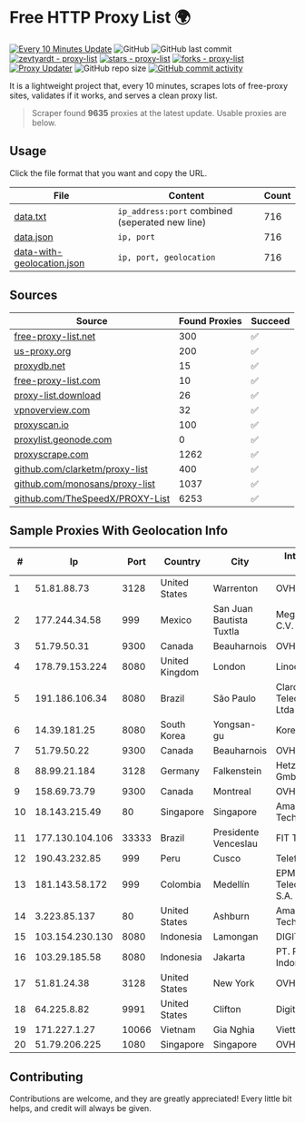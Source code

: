 
# Free HTTP Proxy List 🌍

[![Every 10 Minutes Update](https://github.com/mertguvencli/http-proxy-list/actions/workflows/main.yml/badge.svg?branch=main)](https://github.com/mertguvencli/http-proxy-list/actions/workflows/main.yml)
![GitHub](https://img.shields.io/github/license/mertguvencli/http-proxy-list)
![GitHub last commit](https://img.shields.io/github/last-commit/mertguvencli/http-proxy-list)
[![zevtyardt - proxy-list](https://img.shields.io/static/v1?label=zevtyardt&message=proxy-list&color=blue&logo=github)](https://github.com/zevtyardt/proxy-list "Go to GitHub repo")
[![stars - proxy-list](https://img.shields.io/github/stars/zevtyardt/proxy-list?style=social)](https://github.com/zevtyardt/proxy-list)
[![forks - proxy-list](https://img.shields.io/github/forks/zevtyardt/proxy-list?style=social)](https://github.com/zevtyardt/proxy-list)
[![Proxy Updater](https://github.com/zevtyardt/proxy-list/workflows/Proxy%20Updater/badge.svg)](https://github.com/zevtyardt/proxy-list/actions?query=workflow:"Proxy+Updater")
![GitHub repo size](https://img.shields.io/github/repo-size/zevtyardt/proxy-list)
[![GitHub commit activity](https://img.shields.io/github/commit-activity/m/zevtyardt/proxy-list?logo=commits)](https://github.com/zevtyardt/proxy-list/commits/main)

It is a lightweight project that, every 10 minutes, scrapes lots of free-proxy sites, validates if it works, and serves a clean proxy list.

> Scraper found **9635** proxies at the latest update. Usable proxies are below.

## Usage

Click the file format that you want and copy the URL.

|File|Content|Count|
|----|-------|-----|
|[data.txt](https://raw.githubusercontent.com/mertguvencli/http-proxy-list/main/proxy-list/data.txt)|`ip_address:port` combined (seperated new line)|716|
|[data.json](https://raw.githubusercontent.com/mertguvencli/http-proxy-list/main/proxy-list/data.json)|`ip, port`|716|
|[data-with-geolocation.json](https://raw.githubusercontent.com/mertguvencli/http-proxy-list/main/proxy-list/data-with-geolocation.json)|`ip, port, geolocation`|716|

## Sources

|Source|Found Proxies|Succeed|
|------|-------------|-------|
|[free-proxy-list.net](https://free-proxy-list.net)|300|✅|
|[us-proxy.org](https://www.us-proxy.org)|200|✅|
|[proxydb.net](http://proxydb.net)|15|✅|
|[free-proxy-list.com](https://free-proxy-list.com/?page=&port=&type%5B%5D=http&type%5B%5D=https&up_time=0&search=Search)|10|✅|
|[proxy-list.download](https://www.proxy-list.download/HTTP)|26|✅|
|[vpnoverview.com](https://vpnoverview.com/privacy/anonymous-browsing/free-proxy-servers)|32|✅|
|[proxyscan.io](https://www.proxyscan.io)|100|✅|
|[proxylist.geonode.com](https://proxylist.geonode.com/api/proxy-list?limit=300&page=1&sort_by=lastChecked&sort_type=desc&protocols=http,https)|0|✅|
|[proxyscrape.com](https://api.proxyscrape.com/v2/?request=displayproxies&protocol=http&timeout=10000&country=all&ssl=all&anonymity=all)|1262|✅|
|[github.com/clarketm/proxy-list](https://raw.githubusercontent.com/clarketm/proxy-list/master/proxy-list-raw.txt)|400|✅|
|[github.com/monosans/proxy-list](https://raw.githubusercontent.com/monosans/proxy-list/main/proxies/http.txt)|1037|✅|
|[github.com/TheSpeedX/PROXY-List](https://raw.githubusercontent.com/TheSpeedX/PROXY-List/master/http.txt)|6253|✅|


## Sample Proxies With Geolocation Info

|#|Ip|Port|Country|City|Internet Service Provider|
|-|--|----|-------|----|-------------------------|
|1|51.81.88.73|3128|United States|Warrenton|OVH US LLC|
|2|177.244.34.58|999|Mexico|San Juan Bautista Tuxtla|Mega Cable, S.A. de C.V.|
|3|51.79.50.31|9300|Canada|Beauharnois|OVH SAS|
|4|178.79.153.224|8080|United Kingdom|London|Linode|
|5|191.186.106.34|8080|Brazil|São Paulo|Claro NXT Telecomunicacoes Ltda|
|6|14.39.181.25|8080|South Korea|Yongsan-gu|Korea Telecom|
|7|51.79.50.22|9300|Canada|Beauharnois|OVH SAS|
|8|88.99.21.184|3128|Germany|Falkenstein|Hetzner Online GmbH|
|9|158.69.73.79|9300|Canada|Montreal|OVH SAS|
|10|18.143.215.49|80|Singapore|Singapore|Amazon Technologies Inc.|
|11|177.130.104.106|33333|Brazil|Presidente Venceslau|FIT Telecom Eireli|
|12|190.43.232.85|999|Peru|Cusco|Telefonica del Perú|
|13|181.143.58.172|999|Colombia|Medellín|EPM Telecomunicaciones S.A. E.S.P.|
|14|3.223.85.137|80|United States|Ashburn|Amazon Technologies Inc.|
|15|103.154.230.130|8080|Indonesia|Lamongan|DIGITNET|
|16|103.29.185.58|8080|Indonesia|Jakarta|PT. Pascal Indonesia|
|17|51.81.24.38|3128|United States|New York|OVH US LLC|
|18|64.225.8.82|9991|United States|Clifton|DigitalOcean, LLC|
|19|171.227.1.27|10066|Vietnam|Gia Nghia|Viettel Corporation|
|20|51.79.206.225|1080|Singapore|Singapore|OVH SAS|



## Contributing

Contributions are welcome, and they are greatly appreciated! Every
little bit helps, and credit will always be given.

